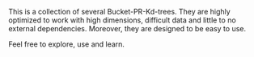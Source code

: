 This is a collection of several Bucket-PR-Kd-trees. They are highly optimized to work with high dimensions, difficult data and little to no external dependencies. Moreover, they are designed to be easy to use.

Feel free to explore, use and learn.
